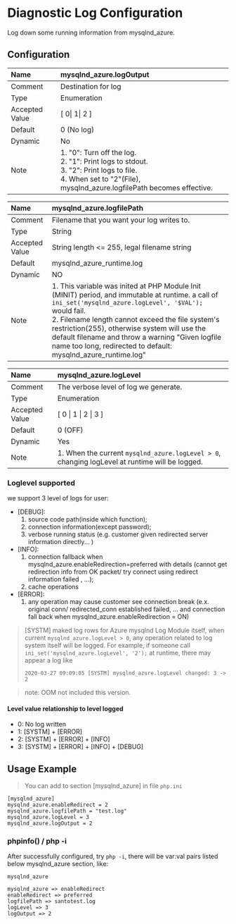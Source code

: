 # Diagnostic Log Configuration

Log down some running information from mysqlnd\_azure.

## Configuration

Name |mysqlnd\_azure.logOutput
:----- | :------
Comment | Destination for log
Type | Enumeration
Accepted Value | [ 0\| 1\| 2 ]
Default | 0 (No log)
Dynamic | No
Note | 1. "0": Turn off the log. <br> 2. "1": Print logs to stdout. <br> 3. "2": Print logs to file. <br> 4. When set to "2"(File), mysqlnd\_azure.logfilePath becomes effective.

Name | mysqlnd\_azure.logfilePath
:----- | :------
Comment | Filename that you want your log writes to.
Type | String
Accepted Value | String length <= 255, legal filename string
Default | mysqlnd\_azure\_runtime.log
Dynamic | NO
Note | 1. This variable was inited at PHP Module Init (MINIT) period, and immutable at runtime. a call of `ini_set('mysqlnd_azure.logLevel', '$VAL'); ` would fail. <br> 2. Filename length cannot exceed the file system's restriction(255), otherwise system will use the default filename and throw a warning "Given logfile name too long, redirected to default: mysqlnd_azure_runtime.log"


Name | mysqlnd\_azure.logLevel
:----- | :------
Comment | The verbose level of log we generate.
Type | Enumeration
Accepted Value | [ 0 \| 1 \| 2 \| 3 ]
Default | 0 (OFF)
Dynamic | Yes
Note | 1. When the current `mysqlnd_azure.logLevel > 0`, changing logLevel at runtime will be logged.

### Loglevel supported
we support 3 level of logs for user:
- [DEBUG]:
  1. source code path(inside which function);
  2. connection information(except password);
  3. verbose running status (e.g. customer given redirected server information directly... )
- [INFO]:
  1. connection fallback when mysqlnd\_azure.enableRedirection=preferred with details (cannot get redirection
      info from OK packet/ try connect using redirect information failed , ...);
  2. cache operations
- [ERROR]:
  1. any operation may cause customer see connection break (e.x. original conn/ redirected\_conn
    established failed, ... and connection fall back when mysqlnd\_azure.enableRedirection = ON)

> [SYSTM] maked log rows for Azure mysqlnd Log Module itself, when current
> `mysqlnd_azure.logLevel > 0`, any operation related to log system itself will be logged.
> For example, if someone call  `ini_set('mysqlnd_azure.logLevel', '2');` at runtime, there
> may appear a log like
> ```
> 2020-03-27 09:09:05 [SYSTM] mysqlnd_azure.logLevel changed: 3 -> 2
> ```


> note: OOM not included this version.

#### Level value relationship to level logged
- 0: No log written
- 1: [SYSTM] + [ERROR]
- 2: [SYSTM] + [ERROR] + [INFO]
- 3: [SYSTM] + [ERROR] + [INFO] + [DEBUG]


## Usage Example
> You can add to section [mysqlnd\_azure] in file `php.ini`

```
[mysqlnd_azure]
mysqlnd_azure.enableRedirect = 2
mysqlnd_azure.logfilePath = "test.log"
mysqlnd_azure.logLevel = 3
mysqlnd_azure.logOutput = 2
```

### phpinfo() / php -i

After successfully configured, try `php -i`, there will be var:val pairs listed below
mysqlnd\_azure section, like:

```
mysqlnd_azure

mysqlnd_azure => enableRedirect
enableRedirect => preferred
logfilePath => santotest.log
logLevel => 3
logOutput => 2
```
